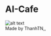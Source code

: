 # AI-Cafe
![alt text](https://en.meming.world/images/en/4/4a/Modern_Problems_Require_Modern_Solutions.jpg)
<br/>
Made by ThanhTN,,

